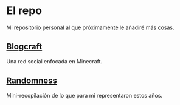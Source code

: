 # El repo

Mi repositorio personal al que próximamente le añadiré más cosas.

## [Blogcraft](https://the-kevin89.github.io/blogcraft/index.html)

Una red social enfocada en Minecraft.

## [Randomness](https://the-kevin89.github.io/randomness/index.html)

Mini-recopilación de lo que para mí representaron estos años.
